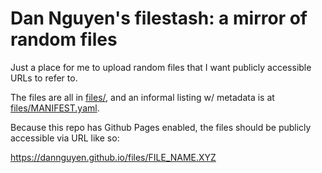 # Dan Nguyen's filestash: a mirror of random files 

Just a place for me to upload random files that I want publicly accessible URLs to refer to.

The files are all in [files/](files/), and an informal listing w/ metadata is at [files/MANIFEST.yaml](files/MANIFEST.yaml).

Because this repo has Github Pages enabled, the files should be publicly accessible via URL like so:

https://dannguyen.github.io/files/FILE_NAME.XYZ
